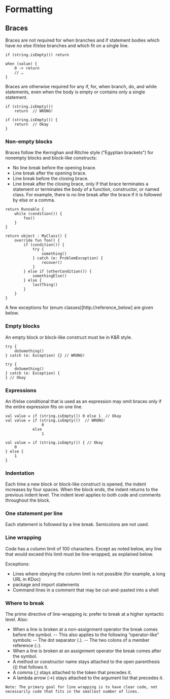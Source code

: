 # Formatting
## Braces
Braces are not required for when branches and if statement bodies which have no else if/else branches and which fit on a single line.

```
if (string.isEmpty()) return

when (value) {
    0 -> return
    // …
}
```
Braces are otherwise required for any if, for, when branch, do, and while statements, even when the body is empty or contains only a single statement.

```
if (string.isEmpty())
    return  // WRONG!

if (string.isEmpty()) {
    return  // Okay
}
```
### Non-empty blocks
Braces follow the Kernighan and Ritchie style ("Egyptian brackets") for nonempty blocks and block-like constructs:

- No line break before the opening brace.
- Line break after the opening brace.
- Line break before the closing brace.
- Line break after the closing brace, only if that brace terminates a statement or terminates the body of a function, constructor, or named class. For example, there is no line break after the brace if it is followed by else or a comma.

```
return Runnable {
    while (condition()) {
        foo()
    }
}

return object : MyClass() {
    override fun foo() {
        if (condition()) {
            try {
                something()
            } catch (e: ProblemException) {
                recover()
            }
        } else if (otherCondition()) {
            somethingElse()
        } else {
            lastThing()
        }
    }
}
```
A few exceptions for (enum classes)[http://reference_below] are given below.

### Empty blocks
An empty block or block-like construct must be in K&R style.

```
try {
    doSomething()
} catch (e: Exception) {} // WRONG!
```
```
try {
    doSomething()
} catch (e: Exception) {
} // Okay
```

### Expressions
An if/else conditional that is used as an expression may omit braces only if the entire expression fits on one line.

```
val value = if (string.isEmpty()) 0 else 1  // Okay
val value = if (string.isEmpty())  // WRONG!
                0
            else
                1
```
```
val value = if (string.isEmpty()) { // Okay
    0
} else {
    1
}
```

### Indentation
Each time a new block or block-like construct is opened, the indent increases by four spaces. When the block ends, the indent returns to the previous indent level. The indent level applies to both code and comments throughout the block.

### One statement per line
Each statement is followed by a line break. Semicolons are not used.

### Line wrapping
Code has a column limit of 100 characters. Except as noted below, any line that would exceed this limit must be line-wrapped, as explained below.

Exceptions:
- Lines where obeying the column limit is not possible (for example, a long URL in KDoc)
- package and import statements
- Command lines in a comment that may be cut-and-pasted into a shell

### Where to break
The prime directive of line-wrapping is: prefer to break at a higher syntactic level. Also:

- When a line is broken at a non-assignment operator the break comes before the symbol.
-- This also applies to the following “operator-like” symbols:
-- The dot separator (.).
-- The two colons of a member reference (::).
- When a line is broken at an assignment operator the break comes after the symbol.
- A method or constructor name stays attached to the open parenthesis (() that follows it.
- A comma (,) stays attached to the token that precedes it.
- A lambda arrow (->) stays attached to the argument list that precedes it.

```
Note: The primary goal for line wrapping is to have clear code, not necessarily code that fits in the smallest number of lines.
```
